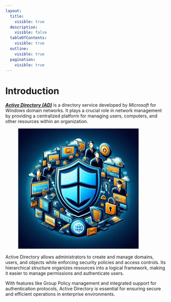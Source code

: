 ```yaml
---
layout:
  title:
    visible: true
  description:
    visible: false
  tableOfContents:
    visible: true
  outline:
    visible: true
  pagination:
    visible: true
---
```


# Introduction

[_**Active Directory (AD)**_](https://learn.microsoft.com/en-us/windows-server/identity/ad-ds/get-started/virtual-dc/active-directory-domain-services-overview) is a directory service developed by _Microsoft_ for _Windows_ domain networks. It plays a crucial role in network management by providing a centralized platform for managing users, computers, and other resources within an organization.&#x20;

<figure><img src="../.gitbook/assets/image (24) (1).png" alt="" width="375"><figcaption></figcaption></figure>

Active Directory allows administrators to create and manage domains, users, and objects while enforcing security policies and access controls. Its hierarchical structure organizes resources into a logical framework, making it easier to manage permissions and authenticate users.&#x20;

With features like Group Policy management and integrated support for authentication protocols, Active Directory is essential for ensuring secure and efficient operations in enterprise environments.
